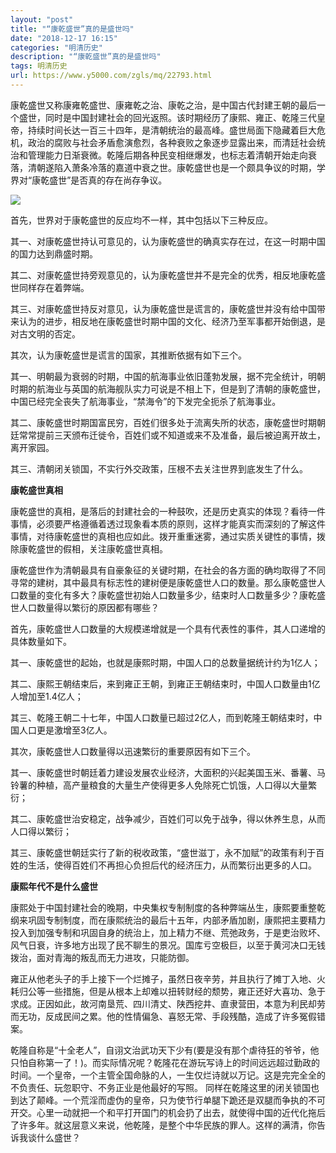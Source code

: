 ```yaml
---
layout: "post"
title: "“康乾盛世”真的是盛世吗"
date: "2018-12-17 16:15"
categories: "明清历史"
description: "“康乾盛世”真的是盛世吗"
tags: 明清历史
url: https://www.y5000.com/zgls/mq/22793.html
---
```






康乾盛世又称康雍乾盛世、康雍乾之治、康乾之治，是中国古代封建王朝的最后一个盛世，同时是中国封建社会的回光返照。该时期经历了康熙、雍正、乾隆三代皇帝，持续时间长达一百三十四年，是清朝统治的最高峰。盛世局面下隐藏着巨大危机，政治的腐败与社会矛盾愈演愈烈，各种衰败之象逐步显露出来，而清廷社会统治和管理能力日渐衰微。乾隆后期各种民变相继爆发，也标志着清朝开始走向衰落，清朝遂陷入萧条冷落的嘉道中衰之世。康乾盛世也是一个颇具争议的时期，学界对“康乾盛世”是否真的存在尚存争议。

![](https://img.y5000.com/uploads/allimg/170626/15553523P-0.jpg)

首先，世界对于康乾盛世的反应均不一样，其中包括以下三种反应。

其一、对康乾盛世持认可意见的，认为康乾盛世的确真实存在过，在这一时期中国的国力达到鼎盛时期。

其二、对康乾盛世持旁观意见的，认为康乾盛世并不是完全的优秀，相反地康乾盛世同样存在着弊端。

其三、对康乾盛世持反对意见，认为康乾盛世是谎言的，康乾盛世并没有给中国带来认为的进步，相反地在康乾盛世时期中国的文化、经济乃至军事都开始倒退，是对古文明的否定。

其次，认为康乾盛世是谎言的国家，其推断依据有如下三个。

其一、明朝最为衰弱的时期，中国的航海事业依旧蓬勃发展，据不完全统计，明朝时期的航海业与英国的航海舰队实力可说是不相上下，但是到了清朝的康乾盛世，中国已经完全丧失了航海事业，“禁海令”的下发完全扼杀了航海事业。

其二、康乾盛世时期国富民穷，百姓们很多处于流离失所的状态，康乾盛世时期朝廷常常提前三天颁布迁徙令，百姓们或不知道或来不及准备，最后被迫离开故土，离开家园。

其三、清朝闭关锁国，不实行外交政策，压根不去关注世界到底发生了什么。

**康乾盛世真相**

康乾盛世的真相，是落后的封建社会的一种鼓吹，还是历史真实的体现？看待一件事情，必须要严格遵循着透过现象看本质的原则，这样才能真实而深刻的了解这件事情，对待康乾盛世的真相也应如此。拨开重重迷雾，通过实质关键性的事情，拨除康乾盛世的假相，关注康乾盛世真相。

康乾盛世作为清朝最具有自豪象征的关键时期，在社会的各方面的确均取得了不同寻常的建树，其中最具有标志性的建树便是康乾盛世人口的数量。那么康乾盛世人口数量的变化有多大？康乾盛世初始人口数量多少，结束时人口数量多少？康乾盛世人口数量得以繁衍的原因都有哪些？

首先，康乾盛世人口数量的大规模递增就是一个具有代表性的事件，其人口递增的具体数量如下。

其一、康乾盛世的起始，也就是康熙时期，中国人口的总数量据统计约为1亿人；

其二、康熙王朝结束后，来到雍正王朝，到雍正王朝结束时，中国人口数量由1亿人增加至1.4亿人；

其三、乾隆王朝二十七年，中国人口数量已超过2亿人，而到乾隆王朝结束时，中国人口更是激增至3亿人。

其次，康乾盛世人口数量得以迅速繁衍的重要原因有如下三个。

其一、康乾盛世时朝廷着力建设发展农业经济，大面积的兴起美国玉米、番薯、马铃薯的种植，高产量粮食的大量生产使得更多人免除死亡饥饿，人口得以大量繁衍；

其二、康乾盛世治安稳定，战争减少，百姓们可以免于战争，得以休养生息，从而人口得以繁衍；

其三、康乾盛世朝廷实行了新的税收政策，“盛世滋丁，永不加赋”的政策有利于百姓的生活，使得百姓们不再担心负担后代的经济压力，从而繁衍出更多的人口。

**康熙年代不是什么盛世**

康熙处于中国封建社会的晚期，中央集权专制制度的各种弊端丛生，康熙要重整乾纲来巩固专制制度，而在康熙统治的最后十五年，内部矛盾加剧，康熙把主要精力投入到加强专制和巩固自身的统治上，加上精力不继、荒弛政务，于是吏治败坏、风气日衰，许多地方出现了民不聊生的景况。国库亏空极巨，以至于黄河决口无钱拨治，面对青海的叛乱而无力进攻，只能防御。

雍正从他老头子的手上接下一个烂摊子，虽然日夜辛劳，并且执行了摊丁入地、火耗归公等一些措施，但是从根本上却难以扭转财经的颓势，雍正还好大喜功、急于求成。正因如此，故河南垦荒、四川清丈、陕西挖井、直隶营田，本意为利民却劳而无功，反成民间之累。他的性情偏急、喜怒无常、手段残酷，造成了许多冤假错案。

乾隆自称是“十全老人”，自诩文治武功天下少有(要是没有那个虐待狂的爷爷，他只怕自称第一了！)。而实际情况呢？乾隆花在游玩写诗上的时间远远超过勤政的时间。一个皇帝，一个主管全国命脉的人，一生仅烂诗就以万记。这是完完全全的不负责任、玩忽职守、不务正业是他最好的写照。
同样在乾隆这里的闭关锁国也到达了颠峰。一个荒淫而虚伪的皇帝，只为使节行单腿下跪还是双腿而争执的不可开交。心里一动就把一个和平打开国门的机会扔了出去，就使得中国的近代化拖后了许多年。就这层意义来说，他乾隆，是整个中华民族的罪人。这样的满清，你告诉我谈什么盛世？
